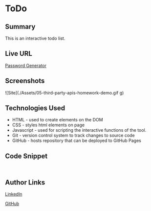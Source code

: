# 

# ToDo

## Summary 
This is an interactive todo list. 

## Live URL
[Password Generator](https://rand-hunt.github.io/todo/)

## Screenshots 
![Site](./Assets/05-third-party-apis-homework-demo.gif g)

## Technologies Used
- HTML - used to create elements on the DOM
- CSS - styles html elements on page
- Javascript - used for scripting the interactive functions of the tool. 
- Git - version control system to track changes to source code
- GitHub - hosts repository that can be deployed to GitHub Pages

## Code Snippet

```Javascript 


```

```Javascript


```
## Author Links
[LinkedIn](https://www.linkedin.com/in/randhunt/)

[GitHub](https://github.com/Rand-Hunt)


